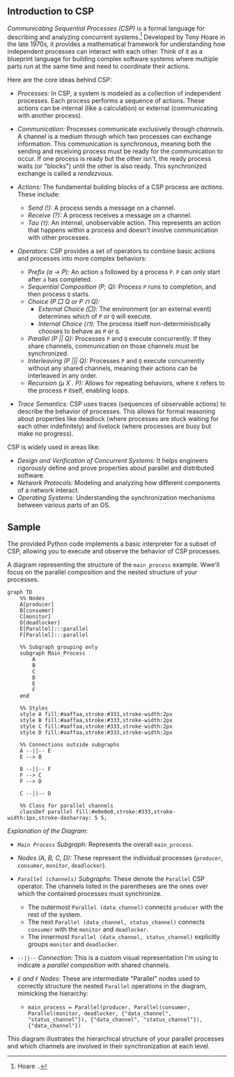 
## Introduction to CSP

*Communicating Sequential Processes (CSP)* is a formal language for describing and analyzing concurrent systems.[^hoare]
Developed by Tony Hoare in the late 1970s, it provides a mathematical framework for understanding how independent
processes can interact with each other. Think of it as a blueprint language for building complex software systems
where multiple parts run at the same time and need to coordinate their actions.

[^hoare]: Hoare ..

Here are the core ideas behind CSP:

* *Processes:* In CSP, a system is modeled as a collection of independent processes. Each process performs a
  sequence of actions. These actions can be internal (like a calculation) or external (communicating with another process).

* *Communication:* Processes communicate exclusively through *channels*. A channel is a medium through which two processes
  can exchange information. This communication is *synchronous*, meaning both the sending and receiving process must be
  ready for the communication to occur. If one process is ready but the other isn't, the ready process waits (or "blocks")
  until the other is also ready. This synchronized exchange is called a *rendezvous*.

* *Actions:* The fundamental building blocks of a CSP process are *actions*. These include:
    * *Send (!):* A process sends a message on a channel.
    * *Receive (?):* A process receives a message on a channel.
    * *Tau ($\tau$):* An internal, unobservable action. This represents an action that happens within a process and doesn't
      involve communication with other processes.

* *Operators:* CSP provides a set of operators to combine basic actions and processes into more complex behaviors:
    * *Prefix (a $\rightarrow$ P):* An action `a` followed by a process `P`. `P` can only start after `a` has completed.
    * *Sequential Composition (P; Q):* Process `P` runs to completion, and then process `Q` starts.
    * *Choice (P $\Box$ Q or P $\sqcap$ Q):*
        * *External Choice ($\Box$):* The environment (or an external event) determines which of `P` or `Q` will execute.
        * *Internal Choice ($\sqcap$):* The process itself non-deterministically chooses to behave as `P` or `Q`.
    * *Parallel (P || Q):* Processes `P` and `Q` execute concurrently. If they share channels, communication on those
      channels must be synchronized.
    * *Interleaving (P ||| Q):* Processes `P` and `Q` execute concurrently without any shared channels, meaning their
      actions can be interleaved in any order.
    * *Recursion ($\mu$ X . P):* Allows for repeating behaviors, where `X` refers to the process `P` itself, enabling loops.

* *Trace Semantics:* CSP uses traces (sequences of observable actions) to describe the behavior of processes. This allows
  for formal reasoning about properties like deadlock (where processes are stuck waiting for each other indefinitely) and
  livelock (where processes are busy but make no progress).

CSP is widely used in areas like:

* *Design and Verification of Concurrent Systems:* It helps engineers rigorously define and prove properties about
  parallel and distributed software.
* *Network Protocols:* Modeling and analyzing how different components of a network interact.
* *Operating Systems:* Understanding the synchronization mechanisms between various parts of an OS.


## Sample

The provided Python code implements a basic interpreter for a subset of CSP, allowing
you to execute and observe the behavior of CSP processes.


 A diagram representing the structure of the `main_process` example. Wwe'll focus on the parallel
 composition and the nested structure of your processes.


```mermaid
graph TD
    %% Nodes
    A[producer]
    B[consumer]
    C[monitor]
    D[deadlocker]
    E[Parallel]:::parallel
    F[Parallel]:::parallel

    %% Subgraph grouping only
    subgraph Main_Process
        A
        B
        C
        D
        E
        F
    end

    %% Styles
    style A fill:#aaffaa,stroke:#333,stroke-width:2px
    style B fill:#aaffaa,stroke:#333,stroke-width:2px
    style C fill:#aaffaa,stroke:#333,stroke-width:2px
    style D fill:#aaffaa,stroke:#333,stroke-width:2px

    %% Connections outside subgraphs
    A --||-- E
    E --> B

    B --||-- F
    F --> C
    F --> D

    C --||-- D

    %% Class for parallel channels
    classDef parallel fill:#e0e0e0,stroke:#333,stroke-width:1px,stroke-dasharray: 5 5;
```

*Explanation of the Diagram:*

* *`Main Process` Subgraph:* Represents the overall `main_process`.

* *Nodes (A, B, C, D):* These represent the individual processes (`producer`, `consumer`, `monitor`, `deadlocker`).

* *`Parallel (channels)` Subgraphs:* These denote the `Parallel` CSP operator. The channels listed in the parentheses
  are the ones over which the contained processes must synchronize.
    * The outermost `Parallel (data_channel)` connects `producer` with the rest of the system.
    * The next `Parallel (data_channel, status_channel)` connects `consumer` with the `monitor` and `deadlocker`.
    * The innermost `Parallel (data_channel, status_channel)` explicitly groups `monitor` and `deadlocker`.
* *`--||--` Connection:* This is a custom visual representation I'm using to indicate a *parallel composition* with
  shared channels.
* *`E` and `F` Nodes:* These are intermediate "Parallel" nodes used to correctly structure the nested `Parallel`
  operations in the diagram, mimicking the hierarchy:
    * `main_process = Parallel(producer, Parallel(consumer, Parallel(monitor, deadlocker, {"data_channel", "status_channel"}), {"data_channel", "status_channel"}), {"data_channel"})`

This diagram illustrates the hierarchical structure of your parallel processes and which
channels are involved in their synchronization at each level.

